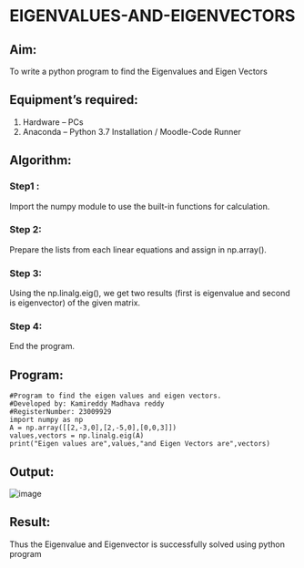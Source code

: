 # EIGENVALUES-AND-EIGENVECTORS
## Aim:
To write a python program to find the Eigenvalues and Eigen Vectors
## Equipment’s required:
1. 	Hardware – PCs
2. 	Anaconda – Python 3.7 Installation / Moodle-Code Runner
## Algorithm:
### Step1 : 
Import the numpy module to use the built-in functions for calculation.
### Step 2:
Prepare the lists from each linear equations and assign in np.array().
### Step 3: 
Using the np.linalg.eig(),  we get two results (first is eigenvalue and second is eigenvector) of the given matrix.
### Step 4: 
End the program.
## Program:
```
#Program to find the eigen values and eigen vectors.
#Developed by: Kamireddy Madhava reddy
#RegisterNumber: 23009929
import numpy as np
A = np.array([[2,-3,0],[2,-5,0],[0,0,3]])
values,vectors = np.linalg.eig(A)
print("Eigen values are",values,"and Eigen Vectors are",vectors)
```
## Output:
![image](https://github.com/Madhavareddy09/EIGENVALUES-AND-EIGENVECTORS/assets/145742470/a36619d9-1643-47b0-b7a0-e6911982e5e8)

## Result:
Thus the Eigenvalue and Eigenvector is successfully solved using python program
